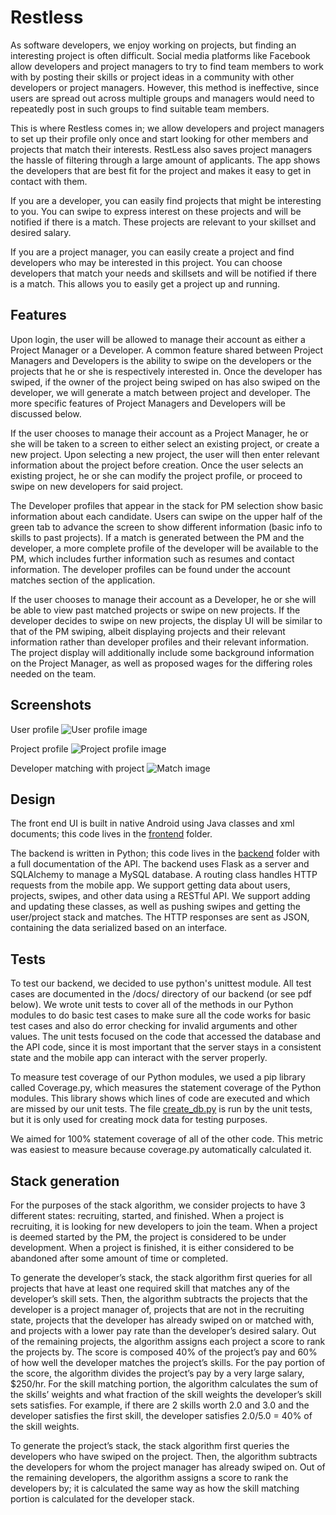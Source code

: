 # Restless

As software developers, we enjoy working on projects, but finding an interesting project is often difficult. Social media platforms like Facebook allow developers and project managers to try to find team members to work with by posting their skills or project ideas in a community with other developers or project managers. However, this method is ineffective, since users are spread out across multiple groups and managers would need to repeatedly post in such groups to find suitable team members.

This is where Restless comes in; we allow developers and project managers to set up their profile only once and start looking for other members and projects that match their interests. RestLess also saves project managers the hassle of filtering through a large amount of applicants. The app shows the developers that are best fit for the project and makes it easy to get in contact with them.

If you are a developer, you can easily find projects that might be interesting to you. You can swipe to express interest on these projects and will be notified if there is a match. These projects are relevant to your skillset and desired salary.

If you are a project manager, you can easily create a project and find developers who may be interested in this project. You can choose developers that match your needs and skillsets and will be notified if there is a match. This allows you to easily get a project up and running.

## Features

Upon login, the user will be allowed to manage their account as either a Project Manager or a Developer. A common feature shared between Project Managers and Developers is the ability to swipe on the developers or the projects that he or she is respectively interested in. Once the developer has swiped, if the owner of the project being swiped on has also swiped on the developer, we will generate a match between project and developer. The more specific features of Project Managers and Developers will be discussed below.

If the user chooses to manage their account as a Project Manager, he or she will be taken to a screen to either select an existing project, or create a new project. Upon selecting a new project, the user will then enter relevant information about the project before creation. Once the user selects an existing project, he or she can modify the project profile, or proceed to swipe on new developers for said project. 

The Developer profiles that appear in the stack for PM selection show basic information about each candidate. Users can swipe on the upper half of the green tab to advance the screen to show different information (basic info to skills to past projects). If a match is generated between the PM and the developer, a more complete profile of the developer will be available to the PM, which includes further information such as resumes and contact information. The developer profiles can be found under the account matches section of the application. 

If the user chooses to manage their account as a Developer, he or she will be able to view past matched projects or swipe on new projects. If the developer decides to swipe on new projects, the display UI will be similar to that of the PM swiping, albeit displaying projects and their relevant information rather than developer profiles and their relevant information. The project display will additionally include some background information on the Project Manager, as well as proposed wages for the differing roles needed on the team. 

## Screenshots

User profile
![User profile image](https://github.com/m1c0l/restless/blob/master/screenshots/user.png?raw=true)

Project profile
![Project profile image](https://github.com/m1c0l/restless/blob/master/screenshots/project.png?raw=true)

Developer matching with project
![Match image](https://github.com/m1c0l/restless/blob/master/screenshots/match.png?raw=true)

## Design

The front end UI is built in native Android using Java classes and xml documents; this code lives in the [frontend](frontend) folder.

The backend is written in Python; this code lives in the [backend](backend) folder with a full documentation of the API. The backend uses Flask as a server and SQLAlchemy to manage a MySQL database. A routing class handles HTTP requests from the mobile app. We support getting data about users, projects, swipes, and other data using a RESTful API. We support adding and updating these classes, as well as pushing swipes and getting the user/project stack and matches. The HTTP responses are sent as JSON, containing the data serialized based on an interface.

## Tests

To test our backend, we decided to use python's unittest module. All test cases are documented in the /docs/ directory of our backend (or see pdf below). We wrote unit tests to cover all of the methods in our Python modules to do basic test cases to make sure all the code works for basic test cases and also do error checking for invalid arguments and other values. The unit tests focused on the code that accessed the database and the API code, since it is most important that the server stays in a consistent state and the mobile app can interact with the server properly.

To measure test coverage of our Python modules, we used a pip library called Coverage.py, which measures the statement coverage of the Python modules. This library shows which lines of code are executed and which are missed by our unit tests. The file [create_db.py](backend/database/create_db.py) is run by the unit tests, but it is only used for creating mock data for testing purposes. 

We aimed for 100% statement coverage of all of the other code. This metric was easiest to measure because coverage.py automatically calculated it.

## Stack generation

For the purposes of the stack algorithm, we consider projects to have 3 different states: recruiting, started, and finished. When a project is recruiting, it is looking for new developers to join the team.  When a project is deemed started by the PM, the project is considered to be under development. When a project is finished, it is either considered to be abandoned after some amount of time or completed.

To generate the developer’s stack, the stack algorithm first queries for all projects that have at least one required skill that matches any of the developer’s skill sets. Then, the algorithm subtracts the projects that the developer is a project manager of, projects that are not in the recruiting state, projects that the developer has already swiped on or matched with, and projects with a lower pay rate than the developer’s desired salary. Out of the remaining projects, the algorithm assigns each project a score to rank the projects by. The score is composed 40% of the project’s pay and 60% of how well the developer matches the project’s skills. For the pay portion of the score, the algorithm divides the project’s pay by a very large salary, $250/hr. For the skill matching portion, the algorithm calculates the sum of the skills’ weights and what fraction of the skill weights the developer’s skill sets satisfies. For example, if there are 2 skills worth 2.0 and 3.0 and the developer satisfies the first skill, the developer satisfies 2.0/5.0 = 40% of the skill weights.

To generate the project’s stack, the stack algorithm first queries the developers who have swiped on the project. Then, the algorithm subtracts the developers for whom the project manager has already swiped on. Out of the remaining developers, the algorithm assigns a score to rank the developers by; it is calculated the same way as how the skill matching portion is calculated for the developer stack.
